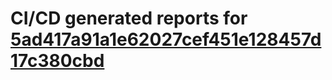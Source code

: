 # CI/CD generated reports for [5ad417a91a1e62027cef451e128457d17c380cbd](https://github.com/hydephp/develop/commit/5ad417a91a1e62027cef451e128457d17c380cbd)
